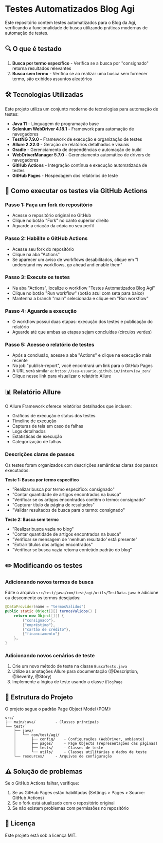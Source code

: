 # Testes Automatizados Blog Agi

Este repositório contém testes automatizados para o Blog da Agi, verificando a funcionalidade de busca utilizando práticas modernas de automação de testes.

## 🔍 O que é testado

1. **Busca por termo específico** - Verifica se a busca por "consignado" retorna resultados relevantes
2. **Busca sem termo** - Verifica se ao realizar uma busca sem fornecer termo, são exibidos assuntos aleatórios

## 🛠️ Tecnologias Utilizadas

Este projeto utiliza um conjunto moderno de tecnologias para automação de testes:

- **Java 11** - Linguagem de programação base
- **Selenium WebDriver 4.18.1** - Framework para automação de navegadores
- **TestNG 7.9.0** - Framework de execução e organização de testes
- **Allure 2.22.0** - Geração de relatórios detalhados e visuais
- **Gradle** - Gerenciamento de dependências e automação de build
- **WebDriverManager 5.7.0** - Gerenciamento automático de drivers de navegadores
- **GitHub Actions** - Integração contínua e execução automatizada de testes
- **GitHub Pages** - Hospedagem dos relatórios de teste

## 🚀 Como executar os testes via GitHub Actions

### Passo 1: Faça um fork do repositório
- Acesse o repositório original no GitHub
- Clique no botão "Fork" no canto superior direito
- Aguarde a criação da cópia no seu perfil

### Passo 2: Habilite o GitHub Actions
- Acesse seu fork do repositório
- Clique na aba "Actions"
- Se aparecer um aviso de workflows desabilitados, clique em "I understand my workflows, go ahead and enable them"

### Passo 3: Execute os testes
- Na aba "Actions", localize o workflow "Testes Automatizados Blog Agi"
- Clique no botão "Run workflow" (botão azul com seta para baixo)
- Mantenha a branch "main" selecionada e clique em "Run workflow"

### Passo 4: Aguarde a execução
- O workflow possui duas etapas: execução dos testes e publicação do relatório
- Aguarde até que ambas as etapas sejam concluídas (círculos verdes)

### Passo 5: Acesse o relatório de testes
- Após a conclusão, acesse a aba "Actions" e clique na execução mais recente
- No job "publish-report", você encontrará um link para o GitHub Pages
- A URL será similar a: `https://seu-usuario.github.io/interview_zen/`
- Clique nesse link para visualizar o relatório Allure

## 📊 Relatório Allure

O Allure Framework oferece relatórios detalhados que incluem:
- Gráficos de execução e status dos testes
- Timeline de execução
- Capturas de tela em caso de falhas
- Logs detalhados
- Estatísticas de execução
- Categorização de falhas

### Descrições claras de passos

Os testes foram organizados com descrições semânticas claras dos passos executados:

**Teste 1: Busca por termo específico**
- "Realizar busca por termo específico: consignado"
- "Contar quantidade de artigos encontrados na busca"
- "Verificar se os artigos encontrados contêm o termo: consignado"
- "Capturar título da página de resultados"
- "Validar resultados de busca para o termo: consignado"

**Teste 2: Busca sem termo**
- "Realizar busca vazia no blog"
- "Contar quantidade de artigos encontrados na busca"
- "Verificar se mensagem de 'nenhum resultado' está presente"
- "Extrair títulos dos artigos encontrados"
- "Verificar se busca vazia retorna conteúdo padrão do blog"

## ✏️ Modificando os testes

### Adicionando novos termos de busca
Edite o arquivo `src/test/java/com/test/agi/utils/TestData.java` e adicione ou descomente os termos desejados:
```java
@DataProvider(name = "termosValidos")
public static Object[][] termosValidos() {
    return new Object[][] {
        {"consignado"},
        {"empréstimo"},
        {"cartão de crédito"},
        {"financiamento"}
    };
}
```

### Adicionando novos cenários de teste
1. Crie um novo método de teste na classe `BuscaTests.java`
2. Utilize as anotações Allure para documentação (@Description, @Severity, @Story)
3. Implemente a lógica de teste usando a classe `BlogPage`

## 📂 Estrutura do Projeto

O projeto segue o padrão Page Object Model (POM):

```
src/
├── main/java/         - Classes principais
└── test/
    ├── java/
    │   └── com/test/agi/
    │       ├── config/    - Configurações (WebDriver, ambiente)
    │       ├── pages/     - Page Objects (representações das páginas)
    │       ├── tests/     - Classes de teste
    │       └── utils/     - Classes utilitárias e dados de teste
    └── resources/     - Arquivos de configuração
```

## ⚠️ Solução de problemas

Se o GitHub Actions falhar, verifique:
1. Se as GitHub Pages estão habilitadas (Settings > Pages > Source: GitHub Actions)
2. Se o fork está atualizado com o repositório original
3. Se não existem problemas com permissões no repositório

## 📄 Licença

Este projeto está sob a licença MIT.
